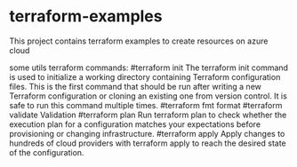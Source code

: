 # terraform-examples

This project contains terraform examples to create resources on azure cloud

some utils terraform commands:
#terraform init
The terraform init command is used to initialize a working directory containing Terraform configuration files. This is the first command that should be run after writing a new Terraform configuration or cloning an existing one from version control. It is safe to run this command multiple times.
#terraform fmt
format
#terraform validate
Validation
#terraform plan
Run terraform plan to check whether the execution plan for a configuration matches your expectations before provisioning or changing infrastructure.
#terraform apply
Apply changes to hundreds of cloud providers with terraform apply to reach the desired state of the configuration.
